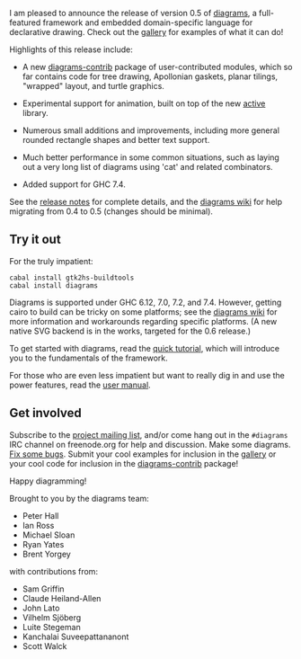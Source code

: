 I am pleased to announce the release of version 0.5 of
[diagrams](http://projects.haskell.org/diagrams), a full-featured
framework and embedded domain-specific language for declarative
drawing.  Check out the
[gallery](http://projects.haskell.org/diagrams/gallery.html) for
examples of what it can do!

Highlights of this release include:

  * A new
    [diagrams-contrib](http://hackage.haskell.org/package/diagrams%2Dcontrib)
    package of user-contributed modules, which so far contains code
    for tree drawing, Apollonian gaskets, planar tilings, "wrapped"
    layout, and turtle graphics.

  * Experimental support for animation, built on top of the new
    [active](http://hackage.haskell.org/package/active) library.

  * Numerous small additions and improvements, including more general
    rounded rectangle shapes and better text support.

  * Much better performance in some common situations, such as laying
    out a very long list of diagrams using 'cat' and related
    combinators.

  * Added support for GHC 7.4.

See the [release notes](http://projects.haskell.org/diagrams/releases.html) for
complete details, and the
[diagrams wiki](http://www.haskell.org/haskellwiki/Diagrams/Migrate0.5)
for help migrating from 0.4 to 0.5 (changes should be minimal).

Try it out
----------

For the truly impatient:

    cabal install gtk2hs-buildtools
    cabal install diagrams

Diagrams is supported under GHC 6.12, 7.0, 7.2, and 7.4.
However, getting cairo to build can be tricky on some platforms; see
the [diagrams wiki](http://www.haskell.org/haskellwiki/Diagrams) for
more information and workarounds regarding specific platforms.  (A new
native SVG backend is in the works, targeted for the 0.6 release.)

To get started with diagrams, read the
[quick tutorial](http://projects.haskell.org/diagrams/tutorial/DiagramsTutorial.html),
which will introduce you to the fundamentals of the framework.

For those who are even less impatient but want to really dig in and
use the power features, read the
[user manual](http://projects.haskell.org/manual/diagrams-manual.html).

Get involved
------------

Subscribe to the
[project mailing list](http://groups.google.com/group/diagrams-discuss),
and/or come hang out in the `#diagrams` IRC channel on freenode.org
for help and discussion.  Make some diagrams.
[Fix some bugs](http://code.google.com/p/diagrams/issues/list). Submit
your cool examples for inclusion in the
[gallery](http://projects.haskell.org/diagrams/gallery.html) or your
cool code for inclusion in the
[diagrams-contrib](http://hackage.haskell.org/package/diagrams%2Dcontrib)
package!

Happy diagramming!

Brought to you by the diagrams team:

* Peter Hall
* Ian Ross
* Michael Sloan
* Ryan Yates
* Brent Yorgey

with contributions from:

* Sam Griffin
* Claude Heiland-Allen
* John Lato
* Vilhelm Sjöberg
* Luite Stegeman
* Kanchalai Suveepattananont
* Scott Walck
